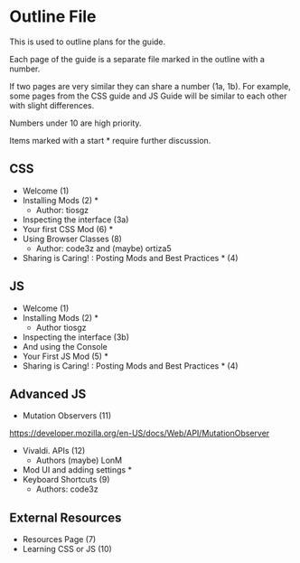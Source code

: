 # Outline File

This is used to outline plans for the guide.

Each page of the guide is a separate file marked in the outline with a number.

If two pages are very similar they can share a number (1a, 1b). For example, some pages from the CSS guide and JS Guide will be similar to each other with slight differences.

Numbers under 10 are high priority.

Items marked with a start * require further discussion.

## CSS
 - Welcome (1)
 - Installing Mods (2) *
     - Author: tiosgz
 - Inspecting the interface (3a)
 - Your first CSS Mod (6) *
 - Using Browser Classes (8)
    - Author: code3z and (maybe) ortiza5
 - Sharing is Caring! : Posting Mods and Best Practices * (4)



## JS
- Welcome (1)
- Installing Mods (2) *
   - Author tiosgz
- Inspecting the interface (3b)
 - And using the Console
- Your First JS Mod (5) * 
- Sharing is Caring! : Posting Mods and Best Practices * (4)

## Advanced JS
- Mutation Observers (11)

https://developer.mozilla.org/en-US/docs/Web/API/MutationObserver

- Vivaldi. APIs (12)
   - Authors (maybe) LonM
- Mod UI and adding settings *
- Keyboard Shortcuts (9)
    - Authors: code3z

## External Resources
 - Resources Page (7)
 - Learning CSS or JS (10)
